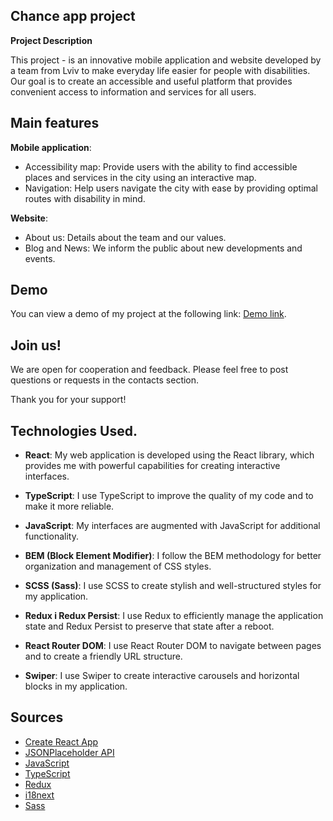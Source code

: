 ## Chance app project

**Project Description**

This project - is an innovative mobile application and website developed by a team from Lviv to make everyday life easier for people with disabilities. Our goal is to create an accessible and useful platform that provides convenient access to information and services for all users.

## Main features

**Mobile application**:

- Accessibility map: Provide users with the ability to find accessible places and services in the city using an interactive map.
- Navigation: Help users navigate the city with ease by providing optimal routes with disability in mind.

**Website**:

- About us: Details about the team and our values.
- Blog and News: We inform the public about new developments and events.

## Demo

You can view a demo of my project at the following link: [Demo link](https://andriiyelieva.github.io/chance-app/).


## Join us!
We are open for cooperation and feedback. Please feel free to post questions or requests in the contacts section.

Thank you for your support!

## Technologies Used.

- **React**: My web application is developed using the React library, which provides me with powerful capabilities for creating interactive interfaces.

- **TypeScript**: I use TypeScript to improve the quality of my code and to make it more reliable.

- **JavaScript**: My interfaces are augmented with JavaScript for additional functionality.

- **BEM (Block Element Modifier)**: I follow the BEM methodology for better organization and management of CSS styles.

- **SCSS (Sass)**: I use SCSS to create stylish and well-structured styles for my application.

- **Redux і Redux Persist**: I use Redux to efficiently manage the application state and Redux Persist to preserve that state after a reboot.

- **React Router DOM**: I use React Router DOM to navigate between pages and to create a friendly URL structure.

- **Swiper**: I use Swiper to create interactive carousels and horizontal blocks in my application.

## Sources 
- [Create React App](https://create-react-app.dev/) 
- [JSONPlaceholder API](https://jsonplaceholder.typicode.com/)
- [JavaScript](https://github.com/airbnb/javascript)
- [TypeScript](https://www.typescriptlang.org/)
- [Redux](https://redux.js.org/)
- [i18next](https://www.i18next.com/)
- [Sass](https://sass-lang.com/)